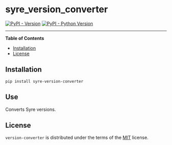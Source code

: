 # syre_version_converter

[![PyPI - Version](https://img.shields.io/pypi/v/version-converter.svg)](https://pypi.org/project/version-converter)
[![PyPI - Python Version](https://img.shields.io/pypi/pyversions/version-converter.svg)](https://pypi.org/project/version-converter)

-----

**Table of Contents**

- [Installation](#installation)
- [License](#license)

## Installation

```console
pip install syre-version-converter
```

## Use
Converts Syre versions.

## License

`version-converter` is distributed under the terms of the [MIT](https://spdx.org/licenses/MIT.html) license.

